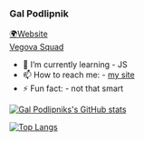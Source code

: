 ### Gal Podlipnik
[🌍Website](https://me.pogers.si/)  
[Vegova Squad](https://vegova.si)


- 🌱 I’m currently learning - JS
- 📫 How to reach me: - [my site](https://me.pogers.si/contact.html)
- ⚡ Fun fact: - not that smart

[![Gal Podlipniks's GitHub stats](https://github-readme-stats.vercel.app/api?username=galpodlipnik1&show_icons=true&theme=radical)](https://github.com/anuraghazra/github-readme-stats)


[![Top Langs](https://github-readme-stats.vercel.app/api/top-langs/?username=galpodlipnik1&exclude_repo=gambling-or-something;anuraghazra.github.io;&show_icons=true&theme=radical)](https://github.com/anuraghazra/github-readme-stats)


